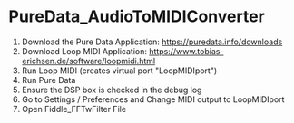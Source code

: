 # PureData_AudioToMIDIConverter

1. Download the Pure Data Application: https://puredata.info/downloads
2. Download Loop MIDI Application: https://www.tobias-erichsen.de/software/loopmidi.html
3. Run Loop MIDI (creates virtual port "LoopMIDIport")
4. Run Pure Data
5. Ensure the DSP box is checked in the debug log
6. Go to Settings / Preferences and Change MIDI output to LoopMIDIport
7. Open Fiddle_FFTwFilter File 

